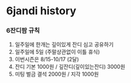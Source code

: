 # 6jandi history

### 6잔디팜 규칙 
1. 일주일에 한개는 깊이있게 잔디 심고 공유하기 
2. 일주일에 5일 (주말상관없이 이틀 휴식)
3. 이번시즌은 8/15-10/17 (2달)
4. 잔디 기본 1000원 / 깊잔디(깊이있는잔디) 3000원
5. 미팅 벌금 결석 2000원 / 지각 1000원
